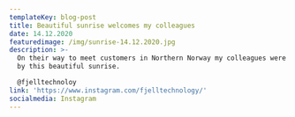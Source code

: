 ```yaml
---
templateKey: blog-post
title: Beautiful sunrise welcomes my colleagues
date: 14.12.2020
featuredimage: /img/sunrise-14.12.2020.jpg
description: >-
  On their way to meet customers in Northern Norway my colleagues were welcomed
  by this beautiful sunrise. 

  @fjelltechnoloy
link: 'https://www.instagram.com/fjelltechnology/'
socialmedia: Instagram
---
```


